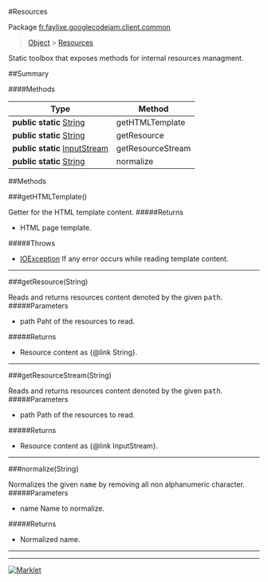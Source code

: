 #Resources

Package [fr.faylixe.googlecodejam.client.common](README.md)<br>
> [Object](../../../../ava/lang/Object.md) > [Resources](Resources.md)

<p>Static toolbox that exposes methods for internal resources managment.</p>

##Summary

####Methods

Type | Method
 --- | --- 
**public static** [String](../../../../ava/lang/String.md) | getHTMLTemplate
**public static** [String](../../../../ava/lang/String.md) | getResource
**public static** [InputStream](../../../../ava/io/InputStream.md) | getResourceStream
**public static** [String](../../../../ava/lang/String.md) | normalize


##Methods

###getHTMLTemplate()


Getter for the HTML template content.
#####Returns


* HTML page template.

#####Throws

* [IOException](../../../../ava/io/IOException.md) If any error occurs while reading template content.

---
###getResource(String)


Reads and returns resources content denoted by the
 given <tt>path</tt>.
#####Parameters


* path Paht of the resources to read.

#####Returns


* Resource content as {@link String}.

---
###getResourceStream(String)


Reads and returns resources content denoted by the
 given <tt>path</tt>.
#####Parameters


* path Path of the resources to read.

#####Returns


* Resource content as {@link InputStream}.

---
###normalize(String)


Normalizes the given <tt>name</tt> by removing
 all non alphanumeric character.
#####Parameters


* name Name to normalize.

#####Returns


* Normalized name.

---
---
[![Marklet](https://img.shields.io/badge/Generated%20by-Marklet-green.svg)](https://github.com/Faylixe/marklet)